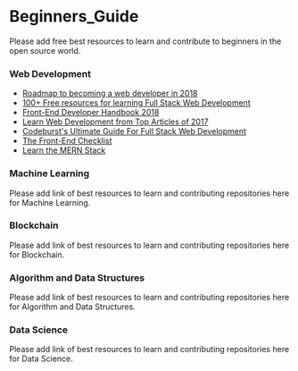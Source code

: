 # Beginners_Guide
Please add free best resources to learn and contribute to beginners in the open source world.  


### Web Development

- [Roadmap to becoming a web developer in 2018](https://github.com/kamranahmedse/developer-roadmap)
- [100+ Free resources for learning Full Stack Web Development](https://github.com/bmorelli25/Become-A-Full-Stack-Web-Developer)
- [Front-End Developer Handbook 2018](https://github.com/FrontendMasters/front-end-handbook-2018)
- [Learn Web Development from Top Articles of 2017](https://github.com/Mybridge/learn-web-development)
- [Codeburst's Ultimate Guide For Full Stack Web Development](https://codeburst.io/the-ultimate-guide-to-learning-full-stack-web-development-in-6-months-for-30-72b3854a7458)
- [The Front-End Checklist](https://frontendchecklist.io/)
- [Learn the MERN Stack](https://www.youtube.com/watch?v=PBTYxXADG_k&list=PLillGF-RfqbbiTGgA77tGO426V3hRF9iE)

### Machine Learning
Please add link of best resources to learn and contributing repositories here for Machine Learning.

### Blockchain
Please add link of best resources to learn and contributing repositories here for Blockchain.

### Algorithm and Data Structures
Please add link of best resources to learn and contributing repositories here for Algorithm and Data Structures.

### Data Science
Please add link of best resources to learn and contributing repositories here for Data Science.
